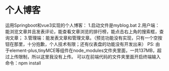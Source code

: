 # 个人博客
  运用Springboot和vue3实现的个人博客：
1.启动文件是myblog.bat
2.用户端：能浏览文章并且发表评论，能查看文章浏览的排行榜，能点击右上角的搜索框，查询文章；
3.管理端：能发表文章和管理文章。（预览功能没有实现，只有一个空按钮在那里，十分抱歉，个人技术有限；还有仪表盘的功能没有开发出来）
PS: 由于element-plus,tinyMCE等组件在node_modules文件夹里面，一共137MB，超过上传限制，所以这里我没有上传。
可以在前端代码的文件夹里面开启终端输入命令：npm install
